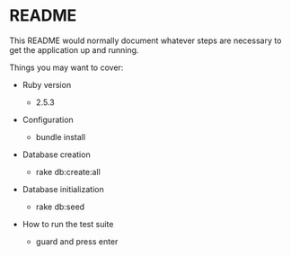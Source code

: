 # README

This README would normally document whatever steps are necessary to get the
application up and running.

Things you may want to cover:

* Ruby version
  - 2.5.3

* Configuration
  - bundle install

* Database creation
  - rake db:create:all

* Database initialization
  - rake db:seed

* How to run the test suite
  - guard and press enter
